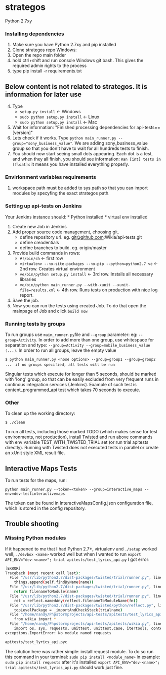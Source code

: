 strategos
=========

Python 2.7xy

### Installing dependencies

1. Make sure you have Python 2.7xy and pip installed
2. Clone strategos repo
Windows:
3. Open the repo main folder
4. hold ctrl+shift and run console Windows git bash. This gives the required admin rights to the process
5. type pip install -r requirements.txt

<h2> Below content is not related to strategos. It is information for later use </h2>

4. Type
   * `setup.py install` <- Windows
   * `sudo python setup.py install` <- Linux
   * `sudo python setup.py install` <- Mac
5. Wait for information: "Finished processing dependencies for api-tests==[version]"
6. Lets check if it works. Type `python main_runner.py --group="sony_business_value"`. We are adding sony_business_value group so that you don't have to wait for all hundreds tests to finish.
7. You should now start seeing small dots appearing. Each dot is a test, and when they all finish, you should see information: `Ran [int] tests in [float]s` it means you have installed everything properly.

### Envirionment variables requirements

1. workspace path must be added to sys.path so that you can import modules by specyfing the exact strategos path.

### Setting up api-tests on Jenkins

Your Jenkins instance should:
    * Python installed
    * virtual env installed

1. Create new Job in Jenkins
2. Add proper source code management, choosing git. 
    * define repository url. eg. git@github.com:Wikia/api-tests.git
    * define creadentials
    * define branches to build. eg. origin/master
3. Provide build commands in rows:
    * `#!/bin/sh`  <- first row
    * `virtualenv --no-site-packages --no-pip --python=python2.7 ve` <- 2nd row. Creates virtual environment
    * `ve/bin/python setup.py install` <- 3rd row. Installs all necessary libraries
    * `ve/bin/python main_runner.py --with-xunit --xunit-file=results.xml` <- 4th row. Runs tests on production with nice log report.
4. Save the job.
5. Now you can run the tests using created Job. To do that open the mainpage of Job and click `build now`


### Running tests by groups


To	run groups use `main_runner.py`file and `--group` parameter: eg: `--group=Activity`. In order to add more than one group, use whitespace for separation and type: `--group=Activity --group=mobile_business_value (...)`. In order to run all groups, leave the empty value

`$ python main_runner.py <nose options> --group=group1 --group=group2 ...`
` if no groups specified, all tests will be run`

Singular tests which execute for longer than 5 seconds, should be marked with 'long' group, so that can be easily excluded from very frequent runs in continous integration services (Jenkins). Example of such test is content_programmed_api test which takes 70 seconds to execute.

### Other

To clean up the working directory:

`$ ./clean`


To run all tests, including those marked TODO (which makes sense for test environments, not production),
install Twisted and run above commands with env variable TEST_WITH_TWISTED_TRIAL set (or run trial apitests directly).
Running with Twisted does not executed tests in parallel or create an xUnit style XML result file.

<h2>Interactive Maps Tests</h2>
To run tests for the maps, run:

`python main_runner.py --token=<token> --group=interactive_maps --env=dev-testinteractivemaps`

The token can be found in InteractiveMapsConfig.json configuration file, which is stored in the config repository.

<h2>Trouble shooting</h2>
<h3>Missing Python modules</h3>

If it happened to me that I had Python 2.7+, virtualenv and `./setup` worked well, `./devbox <name>` worked well but when I wanted to run `export API_ENV="dev-<name>"; trial apitests/test_lyrics_api.py` I got error:
```bash
[ERROR]
Traceback (most recent call last):
  File "/usr/lib/python2.7/dist-packages/twisted/trial/runner.py", line 660, in loadByNames
    things.append(self.findByName(name))
  File "/usr/lib/python2.7/dist-packages/twisted/trial/runner.py", line 469, in findByName
    return filenameToModule(name)
  File "/usr/lib/python2.7/dist-packages/twisted/trial/runner.py", line 85, in filenameToModule
    ret = reflect.namedAny(reflect.filenameToModuleName(fn))
  File "/usr/lib/python2.7/dist-packages/twisted/python/reflect.py", line 464, in namedAny
    topLevelPackage = _importAndCheckStack(trialname)
  File "/home/nandy/Phpstormprojects/api-tests/apitests/test_lyrics_api.py", line 1, in <module>
    from wikia import *
  File "/home/nandy/Phpstormprojects/api-tests/apitests/wikia.py", line 7, in <module>
    import os, sys, requests, unittest, unittest.case, itertools, contextlib
exceptions.ImportError: No module named requests

apitests/test_lyrics_api.pyc
```

The solution here was rather simple: install request module. To do so run this command in your terminal:
`sudo pip install <module_name>`
in example:
`sudo pip install requests`
after it's installed `export API_ENV="dev-<name>"; trial apitests/test_lyrics_api.py` should work just fine.

